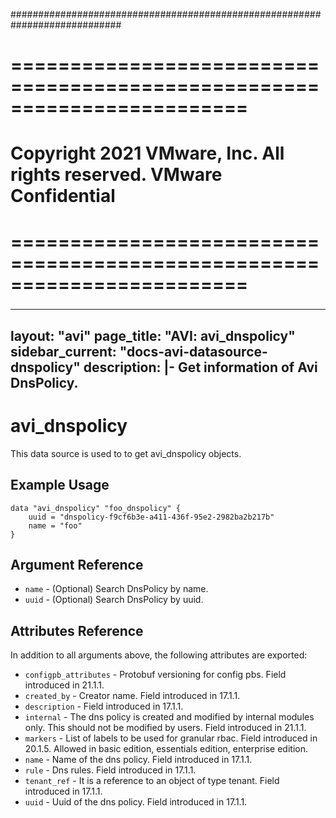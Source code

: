 ############################################################################
# ========================================================================
# Copyright 2021 VMware, Inc.  All rights reserved. VMware Confidential
# ========================================================================
###

<!--
    Copyright 2021 VMware, Inc.
    SPDX-License-Identifier: Mozilla Public License 2.0
-->
---
layout: "avi"
page_title: "AVI: avi_dnspolicy"
sidebar_current: "docs-avi-datasource-dnspolicy"
description: |-
  Get information of Avi DnsPolicy.
---

# avi_dnspolicy

This data source is used to to get avi_dnspolicy objects.

## Example Usage

```hcl
data "avi_dnspolicy" "foo_dnspolicy" {
    uuid = "dnspolicy-f9cf6b3e-a411-436f-95e2-2982ba2b217b"
    name = "foo"
}
```

## Argument Reference

* `name` - (Optional) Search DnsPolicy by name.
* `uuid` - (Optional) Search DnsPolicy by uuid.

## Attributes Reference

In addition to all arguments above, the following attributes are exported:

* `configpb_attributes` - Protobuf versioning for config pbs. Field introduced in 21.1.1.
* `created_by` - Creator name. Field introduced in 17.1.1.
* `description` - Field introduced in 17.1.1.
* `internal` - The dns policy is created and modified by internal modules only. This should not be modified by users. Field introduced in 21.1.1.
* `markers` - List of labels to be used for granular rbac. Field introduced in 20.1.5. Allowed in basic edition, essentials edition, enterprise edition.
* `name` - Name of the dns policy. Field introduced in 17.1.1.
* `rule` - Dns rules. Field introduced in 17.1.1.
* `tenant_ref` - It is a reference to an object of type tenant. Field introduced in 17.1.1.
* `uuid` - Uuid of the dns policy. Field introduced in 17.1.1.

